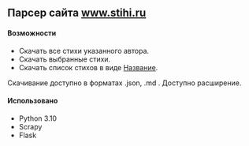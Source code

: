 ## Парсер сайта www.stihi.ru

#### Возможности
- Скачать все стихи указанного автора.
- Скачать выбранные стихи.
- Скачать список стихов в виде [Название](ссылка).

Скачивание доступно в форматах .json, .md . Доступно расширение.

#### Использовано
- Python 3.10
- Scrapy
- Flask
